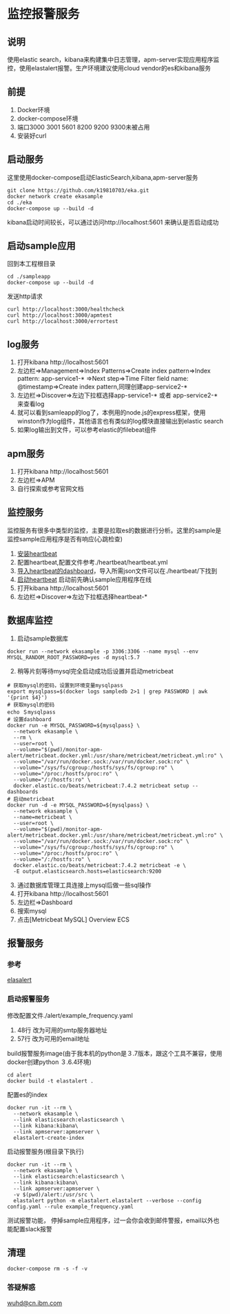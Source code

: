 # 监控报警服务

##  说明
使用elastic search，kibana来构建集中日志管理，apm-server实现应用程序监控，使用elastalert报警。生产环境建议使用cloud vendor的es和kibana服务

##  前提
1.  Docker环境
2.  docker-compose环境
3.  端口3000 3001 5601 8200 9200 9300未被占用
4.  安装好curl

##  启动服务
这里使用docker-compose启动ElasticSearch,kibana,apm-server服务
```Shell
git clone https://github.com/k19810703/eka.git
docker network create ekasample
cd ./eka
docker-compose up --build -d
```
kibana启动时间较长，可以通过访问http://localhost:5601 来确认是否启动成功

## 启动sample应用
回到本工程根目录
```Shell
cd ./sampleapp
docker-compose up --build -d
```
发送http请求
```Shell
curl http://localhost:3000/healthcheck
curl http://localhost:3000/apmtest
curl http://localhost:3000/errortest
```

## log服务
1.  打开kibana http://localhost:5601
2.  左边栏=>Management=>Index Patterns=>Create index pattern=>Index pattern: app-service1-* =>Next step=>Time Filter field name: @timestamp=>Create index pattern,同理创建app-service2-*
3.  左边栏=>Discover=>左边下拉框选择app-service1-* 或者 app-service2-* 来查看log
4.  就可以看到samleapp的log了，本例用的node.js的express框架，使用winston作为log组件，其他语言也有类似的log模块直接输出到elastic search
5.  如果log输出到文件，可以参考elastic的filebeat组件

##  apm服务
1.  打开kibana http://localhost:5601
2.  左边栏=>APM
3.  自行探索或参考官网文档

## 监控服务
监控服务有很多中类型的监控，主要是拉取es的数据进行分析。这里的sample是监控sample应用程序是否有响应(心跳检查)
1.  [安装heartbeat](https://www.elastic.co/guide/en/beats/heartbeat/current/heartbeat-installation.html)
2.  配置heartbeat,配置文件参考./heartbeat/heartbeat.yml
3.  [导入heartbeat的dashboard](https://github.com/elastic/uptime-contrib)，导入所需json文件可以在./heartbeat/下找到
4.  [启动heartbeat](https://www.elastic.co/guide/en/beats/heartbeat/current/heartbeat-starting.html)
启动前先确认sample应用程序在线
5.  打开kibana http://localhost:5601
6.  左边栏=>Discover=>左边下拉框选择heartbeat-*

##  数据库监控
1.  启动sample数据库
```SHELL
docker run --network ekasample -p 3306:3306 --name mysql --env MYSQL_RANDOM_ROOT_PASSWORD=yes -d mysql:5.7
```

2.  稍等片刻等待mysql完全启动成功后设置并启动metricbeat
```SHELL
# 获取mysql的密码，设置到环境变量mysqlpass
export mysqlpass=$(docker logs sampledb 2>1 | grep PASSWORD | awk '{print $4}')
# 获取mysql的密码
echo ＄mysqlpass
# 设置dashboard
docker run -e MYSQL_PASSWORD=${mysqlpass} \
  --network ekasample \
  --rm \
  --user=root \
  --volume="$(pwd)/monitor-apm-alert/metricbeat.docker.yml:/usr/share/metricbeat/metricbeat.yml:ro" \
  --volume="/var/run/docker.sock:/var/run/docker.sock:ro" \
  --volume="/sys/fs/cgroup:/hostfs/sys/fs/cgroup:ro" \
  --volume="/proc:/hostfs/proc:ro" \
  --volume="/:/hostfs:ro" \
  docker.elastic.co/beats/metricbeat:7.4.2 metricbeat setup --dashboards
# 启动metricbeat
docker run -d -e MYSQL_PASSWORD=${mysqlpass} \
  --network ekasample \
  --name=metricbeat \
  --user=root \
  --volume="$(pwd)/monitor-apm-alert/metricbeat.docker.yml:/usr/share/metricbeat/metricbeat.yml:ro" \
  --volume="/var/run/docker.sock:/var/run/docker.sock:ro" \
  --volume="/sys/fs/cgroup:/hostfs/sys/fs/cgroup:ro" \
  --volume="/proc:/hostfs/proc:ro" \
  --volume="/:/hostfs:ro" \
  docker.elastic.co/beats/metricbeat:7.4.2 metricbeat -e \
  -E output.elasticsearch.hosts=elasticsearch:9200
```

3.  通过数据库管理工具连接上mysql后做一些sql操作
4.  打开kibana http://localhost:5601
5.  左边栏=>Dashboard
6.  搜索mysql
7.  点击[Metricbeat MySQL] Overview ECS


##  报警服务

### 参考
[elasalert](https://elastalert.readthedocs.io/en/latest/running_elastalert.html)

### 启动报警服务
修改配置文件./alert/example_frequency.yaml
1.  48行 改为可用的smtp服务器地址
2.  57行 改为可用的email地址

build报警服务image(由于我本机的python是３.7版本，跟这个工具不兼容，使用docker创建python ３.6.4环境)
```SHELL
cd alert
docker build -t elastalert .
```

配置es的index
```SHELL
docker run -it --rm \
  --network ekasample \
  --link elasticsearch:elasticsearch \
  --link kibana:kibana\
  --link apmserver:apmserver \
  elastalert-create-index
```

启动报警服务(根目录下执行)
```SHELL
docker run -it --rm \
  --network ekasample \
  --link elasticsearch:elasticsearch \
  --link kibana:kibana\
  --link apmserver:apmserver \
  -v $(pwd)/alert:/usr/src \
  elastalert python -m elastalert.elastalert --verbose --config config.yaml --rule example_frequency.yaml 
```

测试报警功能， 停掉sample应用程序，过一会你会收到邮件警报，email以外也能配置slack报警

##  清理
```SHELL
docker-compose rm -s -f -v
```

### 答疑解惑
wuhd@cn.ibm.com
